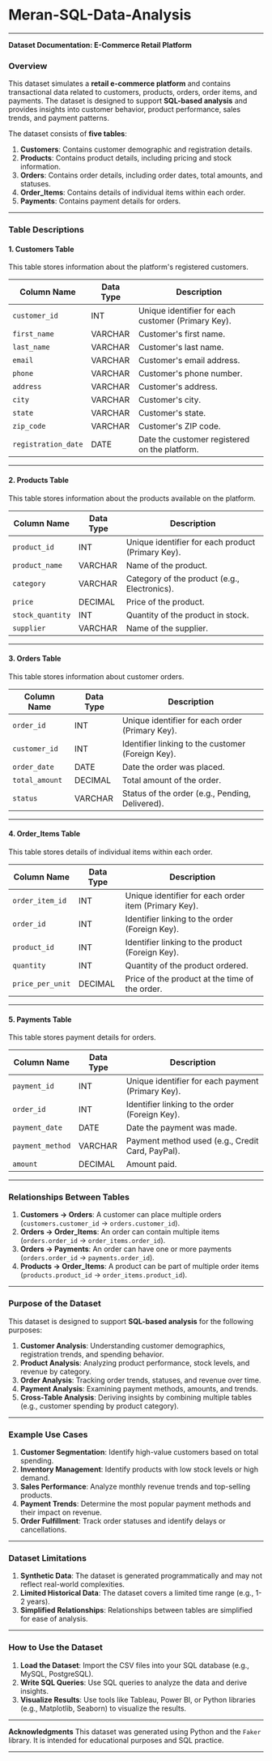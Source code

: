 # Meran-SQL-Data-Analysis
---
 **Dataset Documentation: E-Commerce Retail Platform**

### **Overview**
This dataset simulates a **retail e-commerce platform** and contains transactional data related to customers, products, orders, order items, and payments. The dataset is designed to support **SQL-based analysis** and provides insights into customer behavior, product performance, sales trends, and payment patterns.

The dataset consists of **five tables**:
1. **Customers**: Contains customer demographic and registration details.
2. **Products**: Contains product details, including pricing and stock information.
3. **Orders**: Contains order details, including order dates, total amounts, and statuses.
4. **Order_Items**: Contains details of individual items within each order.
5. **Payments**: Contains payment details for orders.

---

### **Table Descriptions**

#### **1. Customers Table**
This table stores information about the platform's registered customers.

| Column Name        | Data Type | Description                                      |
|--------------------|-----------|--------------------------------------------------|
| `customer_id`      | INT       | Unique identifier for each customer (Primary Key).|
| `first_name`       | VARCHAR   | Customer's first name.                           |
| `last_name`        | VARCHAR   | Customer's last name.                            |
| `email`            | VARCHAR   | Customer's email address.                        |
| `phone`            | VARCHAR   | Customer's phone number.                         |
| `address`          | VARCHAR   | Customer's address.                              |
| `city`             | VARCHAR   | Customer's city.                                 |
| `state`            | VARCHAR   | Customer's state.                                |
| `zip_code`         | VARCHAR   | Customer's ZIP code.                             |
| `registration_date`| DATE      | Date the customer registered on the platform.    |

---

#### **2. Products Table**
This table stores information about the products available on the platform.

| Column Name        | Data Type | Description                                      |
|--------------------|-----------|--------------------------------------------------|
| `product_id`       | INT       | Unique identifier for each product (Primary Key).|
| `product_name`     | VARCHAR   | Name of the product.                             |
| `category`         | VARCHAR   | Category of the product (e.g., Electronics).     |
| `price`            | DECIMAL   | Price of the product.                            |
| `stock_quantity`   | INT       | Quantity of the product in stock.                |
| `supplier`         | VARCHAR   | Name of the supplier.                            |

---

#### **3. Orders Table**
This table stores information about customer orders.

| Column Name        | Data Type | Description                                      |
|--------------------|-----------|--------------------------------------------------|
| `order_id`         | INT       | Unique identifier for each order (Primary Key).  |
| `customer_id`      | INT       | Identifier linking to the customer (Foreign Key).|
| `order_date`       | DATE      | Date the order was placed.                       |
| `total_amount`     | DECIMAL   | Total amount of the order.                       |
| `status`           | VARCHAR   | Status of the order (e.g., Pending, Delivered).  |

---

#### **4. Order_Items Table**
This table stores details of individual items within each order.

| Column Name        | Data Type | Description                                      |
|--------------------|-----------|--------------------------------------------------|
| `order_item_id`    | INT       | Unique identifier for each order item (Primary Key).|
| `order_id`         | INT       | Identifier linking to the order (Foreign Key).   |
| `product_id`       | INT       | Identifier linking to the product (Foreign Key). |
| `quantity`         | INT       | Quantity of the product ordered.                 |
| `price_per_unit`   | DECIMAL   | Price of the product at the time of the order.   |

---

#### **5. Payments Table**
This table stores payment details for orders.

| Column Name        | Data Type | Description                                      |
|--------------------|-----------|--------------------------------------------------|
| `payment_id`       | INT       | Unique identifier for each payment (Primary Key).|
| `order_id`         | INT       | Identifier linking to the order (Foreign Key).   |
| `payment_date`     | DATE      | Date the payment was made.                       |
| `payment_method`   | VARCHAR   | Payment method used (e.g., Credit Card, PayPal). |
| `amount`           | DECIMAL   | Amount paid.                                     |

---

### **Relationships Between Tables**
1. **Customers → Orders**: A customer can place multiple orders (`customers.customer_id` → `orders.customer_id`).
2. **Orders → Order_Items**: An order can contain multiple items (`orders.order_id` → `order_items.order_id`).
3. **Orders → Payments**: An order can have one or more payments (`orders.order_id` → `payments.order_id`).
4. **Products → Order_Items**: A product can be part of multiple order items (`products.product_id` → `order_items.product_id`).

---

### **Purpose of the Dataset**
This dataset is designed to support **SQL-based analysis** for the following purposes:
1. **Customer Analysis**: Understanding customer demographics, registration trends, and spending behavior.
2. **Product Analysis**: Analyzing product performance, stock levels, and revenue by category.
3. **Order Analysis**: Tracking order trends, statuses, and revenue over time.
4. **Payment Analysis**: Examining payment methods, amounts, and trends.
5. **Cross-Table Analysis**: Deriving insights by combining multiple tables (e.g., customer spending by product category).

---

### **Example Use Cases**
1. **Customer Segmentation**: Identify high-value customers based on total spending.
2. **Inventory Management**: Identify products with low stock levels or high demand.
3. **Sales Performance**: Analyze monthly revenue trends and top-selling products.
4. **Payment Trends**: Determine the most popular payment methods and their impact on revenue.
5. **Order Fulfillment**: Track order statuses and identify delays or cancellations.

---

### **Dataset Limitations**
1. **Synthetic Data**: The dataset is generated programmatically and may not reflect real-world complexities.
2. **Limited Historical Data**: The dataset covers a limited time range (e.g., 1-2 years).
3. **Simplified Relationships**: Relationships between tables are simplified for ease of analysis.

---

### **How to Use the Dataset**
1. **Load the Dataset**: Import the CSV files into your SQL database (e.g., MySQL, PostgreSQL).
2. **Write SQL Queries**: Use SQL queries to analyze the data and derive insights.
3. **Visualize Results**: Use tools like Tableau, Power BI, or Python libraries (e.g., Matplotlib, Seaborn) to visualize the results.

---

 **Acknowledgments**
This dataset was generated using Python and the `Faker` library. It is intended for educational purposes and SQL practice.

---

